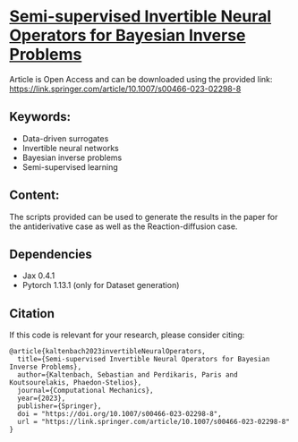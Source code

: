 # [Semi-supervised Invertible Neural Operators for Bayesian Inverse Problems](https://link.springer.com/article/10.1007/s00466-023-02298-8)

Article is Open Access and can be downloaded using the provided link:
https://link.springer.com/article/10.1007/s00466-023-02298-8

## Keywords:
- Data-driven surrogates
- Invertible neural networks
- Bayesian inverse problems
- Semi-supervised learning

## Content:
The scripts provided can be used to generate the results in the paper for the antiderivative case as well as the Reaction-diffusion case. 

## Dependencies
- Jax 0.4.1
- Pytorch 1.13.1 (only for Dataset generation)

## Citation
If this code is relevant for your research, please consider citing:
```
@article{kaltenbach2023invertibleNeuralOperators,
  title={Semi-supervised Invertible Neural Operators for Bayesian Inverse Problems},
  author={Kaltenbach, Sebastian and Perdikaris, Paris and Koutsourelakis, Phaedon-Stelios},
  journal={Computational Mechanics},
  year={2023},
  publisher={Springer},
  doi = "https://doi.org/10.1007/s00466-023-02298-8",
  url = "https://link.springer.com/article/10.1007/s00466-023-02298-8"
}
```

